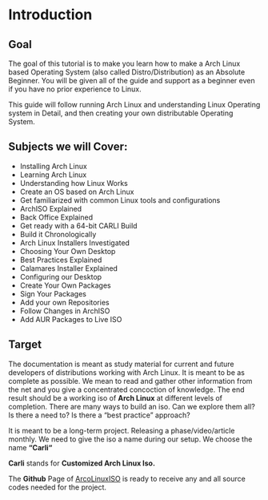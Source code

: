 # Introduction

## Goal
The goal of this tutorial is to make you learn how to make a Arch Linux based Operating System (also called Distro/Distribution) as an Absolute Beginner. You will be given all of the guide and support as a beginner even if you have no prior experience to Linux.

This guide will follow running Arch Linux and understanding Linux Operating system in Detail, and then creating your own distributable Operating System.

## Subjects we will Cover:
- Installing Arch Linux
- Learning Arch Linux
- Understanding how Linux Works
- Create an OS based on Arch Linux
- Get familiarized with common Linux tools and configurations
- ArchISO Explained
- Back Office Explained
- Get ready with a 64-bit CARLI Build
- Build it Chronologically
- Arch Linux Installers Investigated
- Choosing Your Own Desktop
- Best Practices Explained
- Calamares Installer Explained
- Configuring our Desktop
- Create Your Own Packages
- Sign Your Packages
- Add your own Repositories
- Follow Changes in ArchISO
- Add AUR Packages to Live ISO

## Target

The documentation is meant as study material for current and future developers of distributions working with Arch Linux. It is meant to be as complete as possible. We mean to read and gather other information from the net and you give a concentrated concoction of knowledge. The end result should be a working iso of **Arch Linux** at different levels of completion. There are many ways to build an iso. Can we explore them all? Is there a need to? Is there a “best practice” approach?

It is meant to be a long-term project. Releasing a phase/video/article monthly. We need to give the iso a name during our setup. We choose the name **“Carli“**

**Carli** stands for **Customized Arch Linux Iso.**

The **Github** Page of [ArcoLinuxISO](https://github.com/arcolinuxiso) is ready to receive any and all source codes needed for the project.
